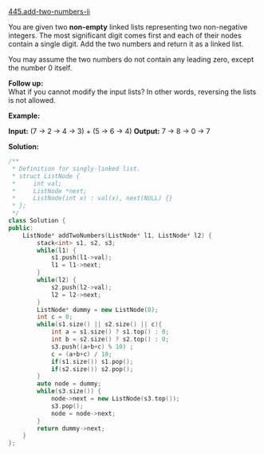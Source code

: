 [445.add-two-numbers-ii](https://leetcode.com/problems/add-two-numbers-ii/)  

You are given two **non-empty** linked lists representing two non-negative integers. The most significant digit comes first and each of their nodes contain a single digit. Add the two numbers and return it as a linked list.

You may assume the two numbers do not contain any leading zero, except the number 0 itself.

**Follow up:**  
What if you cannot modify the input lists? In other words, reversing the lists is not allowed.

**Example:**

**Input:** (7 -> 2 -> 4 -> 3) + (5 -> 6 -> 4)
**Output:** 7 -> 8 -> 0 -> 7  



**Solution:**  

```cpp
/**
 * Definition for singly-linked list.
 * struct ListNode {
 *     int val;
 *     ListNode *next;
 *     ListNode(int x) : val(x), next(NULL) {}
 * };
 */
class Solution {
public:
    ListNode* addTwoNumbers(ListNode* l1, ListNode* l2) {
        stack<int> s1, s2, s3;
        while(l1) {
            s1.push(l1->val);
            l1 = l1->next;
        }
        while(l2) {
            s2.push(l2->val);
            l2 = l2->next;
        }
        ListNode* dummy = new ListNode(0);
        int c = 0;
        while(s1.size() || s2.size() || c){
            int a = s1.size() ? s1.top() : 0;
            int b = s2.size() ? s2.top() : 0;
            s3.push((a+b+c) % 10) ;
            c = (a+b+c) / 10;
            if(s1.size()) s1.pop();
            if(s2.size()) s2.pop();
        }
        auto node = dummy;
        while(s3.size()) {
            node->next = new ListNode(s3.top());
            s3.pop();
            node = node->next;
        }
        return dummy->next;
    }
};
```
      